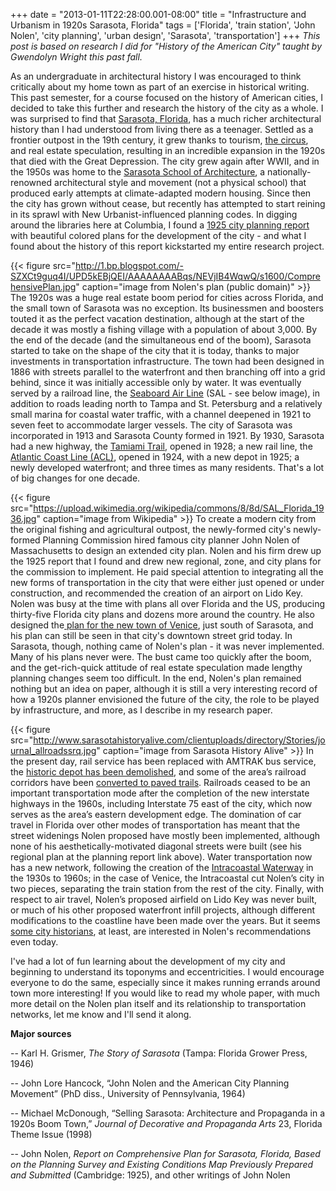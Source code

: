 +++
date = "2013-01-11T22:28:00.001-08:00"
title = "Infrastructure and Urbanism in 1920s Sarasota, Florida"
tags = ['Florida', 'train station', 'John Nolen', 'city planning', 'urban design', 'Sarasota', 'transportation']
+++
*This post is based on research I did for "History of the American City" taught by Gwendolyn Wright this past fall.*

As an undergraduate in architectural history I was encouraged to think critically about my home town as part of an exercise in historical writing.  This past semester, for a course focused on the history of American cities, I decided to take this further and research the history of the city as a whole.  I was surprised to find that [Sarasota, Florida](http://en.wikipedia.org/wiki/Sarasota,_Florida), has a much richer architectural history than I had understood from living there as a teenager.  Settled as a frontier outpost in the 19th century, it grew thanks to tourism, [the circus](http://en.wikipedia.org/wiki/John_Ringling), and real estate speculation, resulting in an incredible expansion in the 1920s that died with the Great Depression.  The city grew again after WWII, and in the 1950s was home to the [Sarasota School of Architecture](http://en.wikipedia.org/wiki/Sarasota_School_of_Architecture), a nationally-renowned architectural style and movement (not a physical school) that produced early attempts at climate-adapted modern housing.  Since then the city has grown without cease, but recently has attempted to start reining in its sprawl with New Urbanist-influenced planning codes.  In digging around the libraries here at Columbia, I found a [1925 city planning report](http://www.sarasotagov.com/NDS/LongRange/NolenPlan/NolenPlan.htm) with beautiful colored plans for the development of the city - and what I found about the history of this report kickstarted my entire research project.

{{< figure src="http://1.bp.blogspot.com/-SZXCt9guq4I/UPD5kEBjQEI/AAAAAAAABqs/NEVjIB4WqwQ/s1600/ComprehensivePlan.jpg" caption="image from Nolen's plan (public domain)" >}}
The 1920s was a huge real estate boom period for cities across Florida, and the small town of Sarasota was no exception.  Its businessmen and boosters touted it as the perfect vacation destination, although at the start of the decade it was mostly a fishing village with a population of about 3,000.  By the end of the decade (and the simultaneous end of the boom), Sarasota started to take on the shape of the city that it is today, thanks to major investments in transportation infrastructure.  The town had been designed in 1886 with streets parallel to the waterfront and then branching off into a grid behind, since it was initially accessible only by water. It was eventually served by a railroad line, the [Seaboard Air Line](http://www.sarasotahistoryalive.com/markers-and-designations/historical-marker/seaboard-railroad/) (SAL - see below image), in addition to roads leading north to Tampa and St. Petersburg and a relatively small marina for coastal water traffic, with a channel deepened in 1921 to seven feet to accommodate larger vessels. The city of Sarasota was incorporated in 1913 and Sarasota County formed in 1921. By 1930, Sarasota had a new highway, the [Tamiami Trail](http://en.wikipedia.org/wiki/Tamiami_Trail), opened in 1928; a new rail line, the [Atlantic Coast Line (ACL)](http://www.sarasotahistoryalive.com/markers-and-designations/historical-marker/atlantic-coast-line-railroad-depot/), opened in 1924, with a new depot in 1925; a newly developed waterfront; and three times as many residents.  That's a lot of big changes for one decade.

{{< figure src="https://upload.wikimedia.org/wikipedia/commons/8/8d/SAL_Florida_1936.jpg" caption="image from Wikipedia" >}}
To create a modern city from the original fishing and agricultural outpost, the newly-formed city's newly-formed Planning Commission hired famous city planner John Nolen of Massachusetts to design an extended city plan.  Nolen and his firm drew up the 1925 report that I found and drew new regional, zone, and city plans for the commission to implement.  He paid special attention to integrating all the new forms of transportation in the city that were either just opened or under construction, and recommended the creation of an airport on Lido Key.  Nolen was busy at the time with plans all over Florida and the US, producing thirty-five Florida city plans and dozens more around the country.  He also designed the[ plan for the new town of Venice](http://www.venicefla.us/template/wallpaper/nol1024X768.jpg), just south of Sarasota, and his plan can still be seen in that city's downtown street grid today.  In Sarasota, though, nothing came of Nolen's plan - it was never implemented.  Many of his plans never were.  The bust came too quickly after the boom, and the get-rich-quick attitude of real estate speculation made lengthy planning changes seem too difficult.  In the end, Nolen's plan remained nothing but an idea on paper, although it is still a very interesting record of how a 1920s planner envisioned the future of the city, the role to be played by infrastructure, and more, as I describe in my research paper.

{{< figure src="http://www.sarasotahistoryalive.com/clientuploads/directory/Stories/journal_allroadssrq.jpg" caption="image from Sarasota History Alive" >}}
In the present day, rail service has been replaced with AMTRAK bus service, the [historic depot has been demolished](http://en.wikipedia.org/wiki/Atlantic_Coast_Line_Passenger_Depot_%28Sarasota,_Florida%29), and some of the area’s railroad corridors have been [converted to paved trails](http://www.outdoortravels.com/biking_fl_legacy_trail.php).  Railroads ceased to be an important transportation mode after the completion of the new interstate highways in the 1960s, including Interstate 75 east of the city, which now serves as the area’s eastern development edge. The domination of car travel in Florida over other modes of transportation has meant that the street widenings Nolen proposed have mostly been implemented, although none of his aesthetically-motivated diagonal streets were built (see his regional plan at the planning report link above). Water transportation now has a new network, following the creation of the [Intracoastal Waterway](http://en.wikipedia.org/wiki/Intracoastal_waterway) in the 1930s to 1960s; in the case of Venice, the Intracoastal cut Nolen’s city in two pieces, separating the train station from the rest of the city. Finally, with respect to air travel, Nolen’s proposed airfield on Lido Key was never built, or much of his other proposed waterfront infill projects, although different modifications to the coastline have been made over the years.  But it seems [some city historians](http://www.sarasotahistoryalive.com/stories/journals-of-yesteryear/john-nolen-s-city-plans-of-yesteryear-still-valid/), at least, are interested in Nolen's recommendations even today.

I've had a lot of fun learning about the development of my city and beginning to understand its toponyms and  eccentricities.  I would encourage everyone to do the same, especially since it makes running errands around town more interesting!  If you would like to read my whole paper, with much more detail on the Nolen plan itself and its relationship to transportation networks, let me know and I'll send it along.

**Major sources**

-- Karl H. Grismer, *The Story of Sarasota* (Tampa: Florida Grower Press, 1946)

-- John Lore Hancock, “John Nolen and the American City Planning Movement” (PhD diss., University of Pennsylvania, 1964)

-- Michael McDonough, “Selling Sarasota: Architecture and Propaganda in a 1920s Boom Town,” *Journal of Decorative and Propaganda Arts* 23, Florida Theme Issue (1998)

-- John Nolen, *Report on Comprehensive Plan for Sarasota, Florida, Based on the Planning Survey and Existing Conditions Map Previously Prepared and Submitted* (Cambridge: 1925), and other writings of John Nolen
